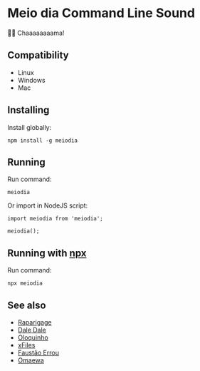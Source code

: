 # Meio dia Command Line Sound

🕺🍻 Chaaaaaaaama!

## Compatibility

- Linux
- Windows
- Mac

## Installing
Install globally:

    npm install -g meiodia

## Running
Run command:

    meiodia

Or import in NodeJS script:

    import meiodia from 'meiodia';

    meiodia();
    
## Running with [npx](https://www.npmjs.com/package/npx)
Run command:

    npx meiodia

## See also

 - [Raparigage](https://github.com/douglasjunior/raparigage)
 - [Dale Dale](https://github.com/anabastos/daledale)
 - [Oloquinho](https://github.com/oloquinho/oloquinho)
 - [xFiles](https://github.com/BrOrlandi/xfiles/)
 - [Faustão Errou](https://github.com/BrOrlandi/faustao-errou/)
 - [Omaewa](https://github.com/BrOrlandi/omaewa/)
